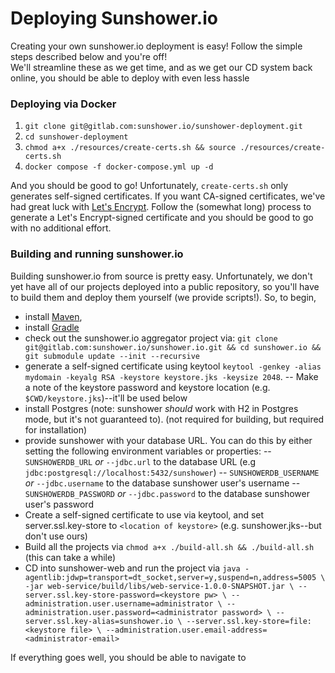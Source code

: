 # Deploying Sunshower.io


Creating your own sunshower.io deployment is easy!  Follow the simple steps described below and you're off!  
We'll streamline these as we get time, and as we get our CD system back online, you should be able to deploy with
even less hassle 


### Deploying via Docker

1. `git clone git@gitlab.com:sunshower.io/sunshower-deployment.git`
2. `cd sunshower-deployment`
3. `chmod a+x ./resources/create-certs.sh && source ./resources/create-certs.sh`
4. `docker compose -f docker-compose.yml up -d`

And you should be good to go!  Unfortunately, `create-certs.sh` only generates self-signed certificates.  If you
want CA-signed certificates, we've had great luck with [Let's Encrypt](https://gethttpsforfree.com/).  Follow the (somewhat long)
process to generate a Let's Encrypt-signed certificate and you should be good to go with no additional effort.  


###  Building and running sunshower.io


Building sunshower.io from source is pretty easy.  Unfortunately, we don't yet have all of our projects deployed into
a public repository, so you'll have to build them and deploy them yourself (we provide scripts!).  So, to begin, 
- install [Maven](https://maven.apache.org/index.html), 
- install [Gradle](https://www.gradle.com)
- check out the sunshower.io aggregator project via: `git clone git@gitlab.com:sunshower.io/sunshower.io.git && cd sunshower.io && git submodule update --init --recursive`
- generate a self-signed certificate using keytool `keytool -genkey -alias mydomain -keyalg RSA -keystore keystore.jks -keysize 2048`. 
-- Make a note of the keystore password and keystore location (e.g. `$CWD/keystore.jks`)--it'll be used below
- install Postgres (note: sunshower *should* work with H2 in Postgres mode, but it's not guaranteed to). (not required for building, but required for installation)
- provide sunshower with your database URL.  You can do this by either setting the following environment variables or properties:
-- `SUNSHOWERDB_URL` *or* `--jdbc.url` to the database URL (e.g `jdbc:postgresql://localhost:5432/sunshower`)
-- `SUNSHOWERDB_USERNAME` *or* `--jdbc.username` to the database sunshower user's username
-- `SUNSHOWERDB_PASSWORD` *or* `--jdbc.password` to the database sunshower user's password 
-  Create a self-signed certificate to use via keytool, and set server.ssl.key-store to `<location of keystore>` (e.g. sunshower.jks--but don't use ours)
- Build all the projects via `chmod a+x ./build-all.sh && ./build-all.sh` (this can take a while)
- CD into sunshower-web and run the project via 
        ```
        java -agentlib:jdwp=transport=dt_socket,server=y,suspend=n,address=5005 \
        -jar web-service/build/libs/web-service-1.0.0-SNAPSHOT.jar \
        --server.ssl.key-store-password=<keystore pw> \
        --administration.user.username=administrator \
        --administration.user.password=<administrator password> \
        --server.ssl.key-alias=sunshower.io \
        --server.ssl.key-store=file:<keystore file> \
        --administration.user.email-address=<administrator-email>
        ```
        
If everything goes well, you should be able to navigate to         



